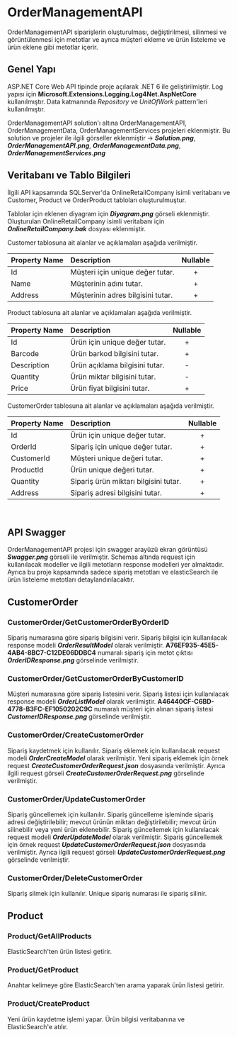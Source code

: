 # OrderManagementAPI
OrderManagementAPI siparişlerin oluşturulması, değiştirilmesi, silinmesi ve görüntülenmesi için metotlar ve ayrıca müşteri ekleme ve ürün listeleme ve ürün eklene gibi metotlar içerir.

## Genel Yapı

ASP.NET Core Web API tipinde proje açılarak .NET 6 ile geliştirilmiştir. Log yapısı için **Microsoft.Extensions.Logging.Log4Net.AspNetCore** kullanılmıştır. Data katmanında *Repository* ve *UnitOfWork* pattern'leri kullanılmıştır.

OrderManagementAPI solution'ı altına OrderManagementAPI, OrderManagementData, OrderManagementServices projeleri eklenmiştir. Bu solution ve projeler ile ilgili görseller eklenmiştir -> ***Solution.png***, ***OrderManagementAPI.png***, ***OrderManagementData.png***, ***OrderManagementServices.png*** 

## Veritabanı ve Tablo Bilgileri

İlgili API kapsamında SQLServer'da OnlineRetailCompany isimli veritabanı ve Customer, Product ve OrderProduct tabloları oluşturulmuştur. 

Tablolar için eklenen diyagram için ***Diyagram.png*** görseli eklenmiştir.
Oluşturulan OnlineRetailCompany isimli veritabanı için ***OnlineRetailCompany.bak*** dosyası eklenmiştir.

Customer tablosuna ait alanlar ve açıklamaları aşağıda verilmiştir.

| Property Name | Description | Nullable |
| :---          | :---        | :---: |
| Id | Müşteri için unique değer tutar. | + |
| Name | Müşterinin adını tutar. | + |
| Address | Müşterinin adres bilgisini tutar. | + |

Product tablosuna ait alanlar ve açıklamaları aşağıda verilmiştir.

| Property Name | Description | Nullable |
| :---          | :---        | :---: |
| Id | Ürün için unique değer tutar. | + |
| Barcode | Ürün barkod bilgisini tutar. | + |
| Description | Ürün açıklama bilgisini tutar. | - |
| Quantity | Ürün miktar bilgisini tutar. | - |
| Price | Ürün fiyat bilgisini tutar. | + |

CustomerOrder tablosuna ait alanlar ve açıklamaları aşağıda verilmiştir.

| Property Name | Description | Nullable |
| :---          | :---        | :---: |
| Id | Ürün için unique değer tutar. | + |
| OrderId | Sipariş için unique değer tutar. | + |
| CustomerId | Müşteri unique değeri tutar. | + |
| ProductId | Ürün unique değeri tutar. | + |
| Quantity | Sipariş ürün miktarı bilgisini tutar. | + |
| Address | Sipariş adresi bilgisini tutar. | + |

<br/>

## API Swagger

OrderManagementAPI projesi için swagger arayüzü ekran görüntüsü ***Swagger.png*** görseli ile verilmiştir. Schemas altında request için kullanılacak modeller ve ilgili metotların response modelleri yer almaktadır. Ayrıca bu proje kapsamında sadece sipariş metotları ve elasticSearch ile ürün listeleme metotları detaylandırılacaktır.

## CustomerOrder
### CustomerOrder/GetCustomerOrderByOrderID
Sipariş numarasına göre sipariş bilgisini verir. Sipariş bilgisi için kullanılacak response modeli ***OrderResultModel*** olarak verilmiştir.
**A76EF935-45E5-4AB4-8BC7-C12DE06DDBC4** numaralı sipariş için metot çıktısı ***OrderIDResponse.png*** görselinde verilmiştir.

### CustomerOrder/GetCustomerOrderByCustomerID
Müşteri numarasına göre sipariş listesini verir. Sipariş listesi için kullanılacak response modeli ***OrderListModel*** olarak verilmiştir.
**A46440CF-C6BD-4778-B3FC-EF1050202C9C** numaralı müşteri için alınan sipariş listesi ***CustomerIDResponse.png*** görselinde verilmiştir.

### CustomerOrder/CreateCustomerOrder
Sipariş kaydetmek için kullanılır. Sipariş eklemek için kullanılacak request modeli ***OrderCreateModel*** olarak verilmiştir.
Yeni sipariş eklemek için örnek request ***CreateCustomerOrderRequest.json*** dosyasında verilmiştir. Ayrıca ilgili request görseli ***CreateCustomerOrderRequest.png*** görselinde verilmiştir.

### CustomerOrder/UpdateCustomerOrder
Sipariş güncellemek için kullanılır. Sipariş güncelleme işleminde sipariş adresi değiştirilebilir; mevcut ürünün miktarı değiştirilebilir; mevcut ürün silinebilir veya yeni ürün eklenebilir. Sipariş güncellemek için kullanılacak request modeli ***OrderUpdateModel*** olarak verilmiştir.
Sipariş güncellemek için örnek request ***UpdateCustomerOrderRequest.json*** dosyasında verilmiştir. Ayrıca ilgili request görseli ***UpdateCustomerOrderRequest.png*** görselinde verilmiştir.

### CustomerOrder/DeleteCustomerOrder
Sipariş silmek için kullanılır. Unique sipariş numarası ile sipariş silinir.

## Product
### Product/GetAllProducts
ElasticSearch'ten ürün listesi getirir.

### Product/GetProduct
Anahtar kelimeye göre ElasticSearch'ten arama yaparak ürün listesi getirir.

### Product/CreateProduct
Yeni ürün kaydetme işlemi yapar. Ürün bilgisi veritabanına ve ElasticSearch'e atılır.

